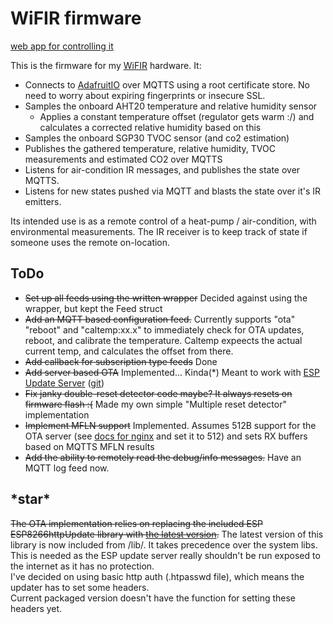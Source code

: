 # WiFIR firmware
[web app for controlling it](https://github.com/Duckle29/wifir_pwa)

This is the firmware for my [WiFIR](https://git.io/WiFIR) hardware. It: 

- Connects to [AdafruitIO](io.adafruit.com) over MQTTS using a root certificate store. No need to worry about expiring fingerprints or insecure SSL.
- Samples the onboard AHT20 temperature and relative humidity sensor
    - Applies a constant temperature offset (regulator gets warm :/) and calculates a corrected
    relative humidity based on this
- Samples the onboard SGP30 TVOC sensor (and co2 estimation)
- Publishes the gathered temperature, relative humidity, TVOC measurements  and estimated CO2 over MQTTS
- Listens for air-condition IR messages, and publishes the state over MQTTS.
- Listens for new states pushed via MQTT and blasts the state over it's IR emitters.

Its intended use is as a remote control of a heat-pump / air-condition, with environmental measurements.
The IR receiver is to keep track of state if someone uses the remote on-location. 


## ToDo

- ~~Set up all feeds using the written wrapper~~ Decided against using the wrapper, but kept the Feed struct
- ~~Add an MQTT based configuration feed.~~ Currently supports "ota" "reboot" and "caltemp:xx.x" to
immediately check for OTA updates, reboot, and calibrate the temperature. Caltemp expeects the actual current temp, and calculates the offset from there. 
- ~~Add callback for subscription type feeds~~ Done
- ~~Add server based OTA~~ Implemented... Kinda(*) Meant to work with [ESP Update Server](http://kstobbe.dk/2019/03/20/web-server-for-esp32-and-esp8266-software-update-over-the-air/) ([git](https://github.com/kstobbe/esp-update-server))
- ~~Fix janky double-reset detector code maybe? It always resets on firmware flash :(~~ Made my own simple "Multiple reset detector" implementation
- ~~Implement MFLN support~~ Implemented. Assumes 512B support for the OTA server (see [docs for nginx](https://nginx.org/en/docs/http/ngx_http_ssl_module.html#ssl_buffer_size) and set it to 512) and sets RX buffers based on MQTTS MFLN results
- ~~Add the ability to remotely read the debug/info messages.~~ Have an MQTT log feed now. 


## \*star\* 
~~The OTA implementation relies on replacing the included ESP ESP8266httpUpdate library with [the latest version](https://github.com/esp8266/Arduino/tree/master/libraries/ESP8266httpUpdate).~~
The latest version of this library is now included from /lib/. It takes precedence over the system libs.
This is needed as the ESP update server really shouldn't be run exposed to the internet as it has no protection.  
I've decided on using basic http auth (.htpasswd file), which means the updater has to set some headers.  
Current packaged version doesn't have the function for setting these headers yet.
